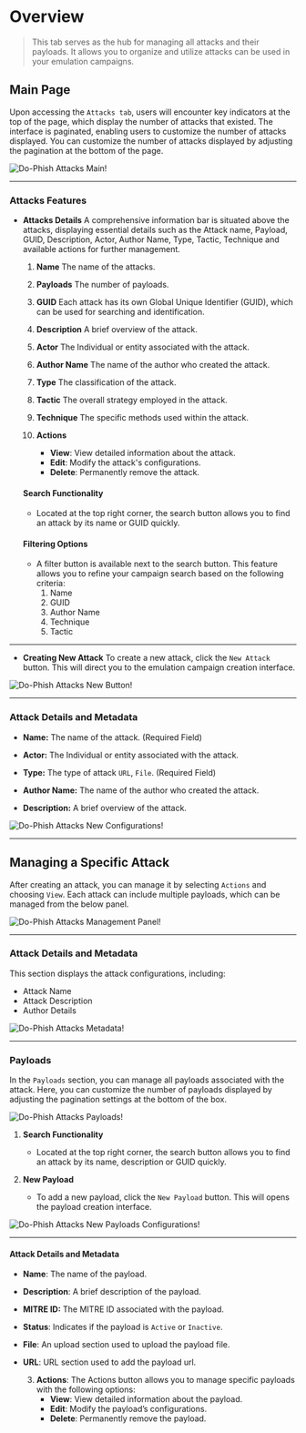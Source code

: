 # Overview
> This tab serves as the hub for managing all attacks and their payloads. It allows you to organize and utilize attacks can be used in your emulation campaigns.

## Main Page

Upon accessing the `Attacks tab`, users will encounter key indicators at the top of the page, which display the number of attacks that existed. The interface is paginated, enabling users to customize the number of attacks displayed. You can customize the number of attacks displayed by adjusting the pagination at the bottom of the page.

![Do-Phish Attacks Main!](../../assets/do/attacks/main.png "Do-Phish Attacks Main")

***
### Attacks Features

- **Attacks Details** A comprehensive information bar is situated above the attacks, displaying essential details such as the Attack name, Payload, GUID, Description, Actor, Author Name, Type, Tactic, Technique and available actions for further management.
    
    1. **Name** The name of the attacks.

    2. **Payloads** The number of payloads.

    3. **GUID** Each attack has its own Global Unique Identifier (GUID), which can be used for searching and identification.

    4. **Description** A brief overview of the attack.

    5. **Actor** The Individual or entity associated with the attack.

    6. **Author Name** The name of the author who created the attack.
    
    7. **Type** The classification of the attack.
    
    8. **Tactic** The overall strategy employed in the attack.

    9. **Technique** The specific methods used within the attack.

    10. **Actions**
        - **View**: View detailed information about the attack.
        - **Edit**: Modify the attack's configurations.
        - **Delete**: Permanently remove the attack.
        
    #### **Search Functionality**
    - Located at the top right corner, the search button allows you to find an attack by its name or GUID quickly.

    #### **Filtering Options**
    - A filter button is available next to the search button. This feature allows you to refine your campaign search based on the following criteria:
        1. Name
        2. GUID
        3. Author Name
        4. Technique
        5. Tactic
        
***

- **Creating New Attack** To create a new attack, click the `New Attack` button. This will direct you to the emulation campaign creation interface.

![Do-Phish Attacks New Button!](../../assets/do/attacks/new_attack_button.png "Do-Phish Attacks New Button")

***

### Attack Details and Metadata

- **Name:** The name of the attack. (Required Field)

- **Actor:** The Individual or entity associated with the attack.

- **Type:** The type of attack `URL`, `File`. (Required Field)

- **Author Name:** The name of the author who created the attack.

- **Description:** A brief overview of the attack.

![Do-Phish Attacks New Configurations!](../../assets/do/attacks/new_attack_configurations.png "Do-Phish Attacks New Configurations")

***

## Managing a Specific Attack 

After creating an attack, you can manage it by selecting `Actions` and choosing `View`. Each attack can include multiple payloads, which can be managed from the below panel.

![Do-Phish Attacks Management Panel!](../../assets/do/attacks/attack_management_panel.png "Do-Phish Attacks Management Panel")

***

### Attack Details and Metadata
This section displays the attack configurations, including:
- Attack Name
- Attack Description
- Author Details

![Do-Phish Attacks Metadata!](../../assets/do/attacks/attacks_metadata.png "Do-Phish Attacks Metadata")

***

### Payloads

In the `Payloads` section, you can manage all payloads associated with the attack. Here, you can customize the number of payloads displayed by adjusting the pagination settings at the bottom of the box.

![Do-Phish Attacks Payloads!](../../assets/do/attacks/attack_payload.png "Do-Phish Attacks Payloads")

1. **Search Functionality**
    - Located at the top right corner, the search button allows you to find an attack by its name, description or GUID quickly.

2. **New Payload**
    - To add a new payload, click the `New Payload` button. This will opens the payload creation interface.

![Do-Phish Attacks New Payloads Configurations!](../../assets/do/attacks/new_payload_configurations.png "Do-Phish Attacks New Payloads Configurations")

***

#### Attack Details and Metadata
- **Name**: The name of the payload.
- **Description**: A brief description of the payload.
- **MITRE ID:** The MITRE ID associated with the payload.
- **Status**:  Indicates if the payload is `Active` or `Inactive`.
- **File**: An upload section used to upload the payload file.
- **URL**: URL section used to add the payload url.

    3. **Actions**: The Actions button allows you to manage specific payloads with the following options:
        - **View**: View detailed information about the payload.
        - **Edit**: Modify the payload’s configurations.
        - **Delete**: Permanently remove the payload.

